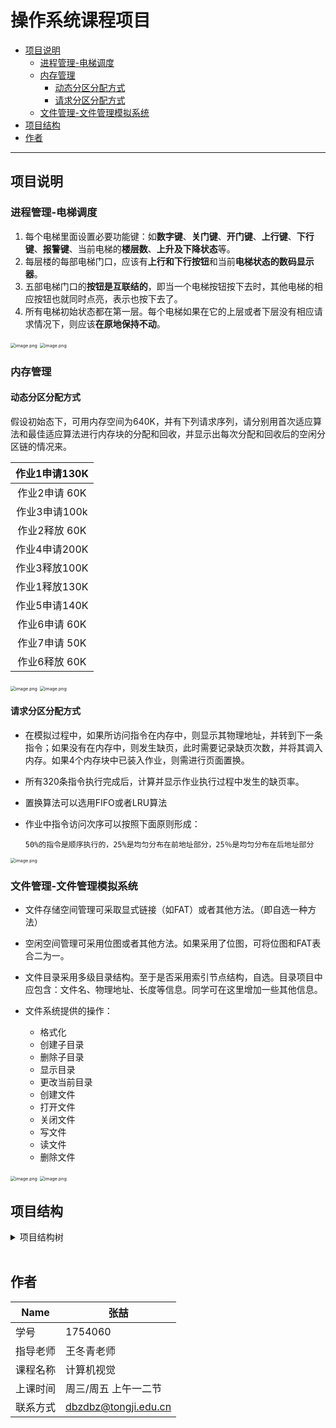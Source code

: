 # 操作系统课程项目

* [项目说明](#项目说明)
   * [进程管理-电梯调度](#进程管理-电梯调度)
   * [内存管理](#内存管理)
      * [动态分区分配方式](#动态分区分配方式)
      * [请求分区分配方式](#请求分区分配方式)
   * [文件管理-文件管理模拟系统](#文件管理-文件管理模拟系统)
* [项目结构](#项目结构)
* [作者](#作者)

------

## 项目说明

### 进程管理-电梯调度

1. 每个电梯里面设置必要功能键：如**数字键**、**关门键**、**开门键**、**上行键**、**下行键**、**报警键**、当前电梯的**楼层数**、**上升及下降状态**等。
2. 每层楼的每部电梯门口，应该有**上行和下行按钮**和当前**电梯状态的数码显示器**。
3. 五部电梯门口的**按钮是互联结的**，即当一个电梯按钮按下去时，其他电梯的相应按钮也就同时点亮，表示也按下去了。
4. 所有电梯初始状态都在第一层。每个电梯如果在它的上层或者下层没有相应请求情况下，则应该**在原地保持不动**。

 <img src="https://upload-images.jianshu.io/upload_images/12014150-9c8f6f1b7547b823.png?imageMogr2/auto-orient/strip%7CimageView2/2/w/1240" alt="image.png" style="zoom:50%;" />

<img src="https://upload-images.jianshu.io/upload_images/12014150-3ee5d372211bfe25.png?imageMogr2/auto-orient/strip%7CimageView2/2/w/1240" alt="image.png" style="zoom:50%;" />

<br/>

### 内存管理

#### 动态分区分配方式

假设初始态下，可用内存空间为640K，并有下列请求序列，请分别用首次适应算法和最佳适应算法进行内存块的分配和回收，并显示出每次分配和回收后的空闲分区链的情况来。

| 作业1申请130K |
| :-----------: |
| 作业2申请 60K |
| 作业3申请100k |
| 作业2释放 60K |
| 作业4申请200K |
| 作业3释放100K |
| 作业1释放130K |
| 作业5申请140K |
| 作业6申请 60K |
| 作业7申请 50K |
| 作业6释放 60K |

<img src="https://upload-images.jianshu.io/upload_images/12014150-e9e2c23eb0309973.png?imageMogr2/auto-orient/strip%7CimageView2/2/w/1240" alt="image.png" style="zoom:50%;" />

<img src="https://upload-images.jianshu.io/upload_images/12014150-0b336d12d32d0cd8.png?imageMogr2/auto-orient/strip%7CimageView2/2/w/1240" alt="image.png" style="zoom:50%;" />

#### 请求分区分配方式

- 在模拟过程中，如果所访问指令在内存中，则显示其物理地址，并转到下一条指令；如果没有在内存中，则发生缺页，此时需要记录缺页次数，并将其调入内存。如果4个内存块中已装入作业，则需进行页面置换。

- 所有320条指令执行完成后，计算并显示作业执行过程中发生的缺页率。

- 置换算法可以选用FIFO或者LRU算法

- 作业中指令访问次序可以按照下面原则形成：  

      50%的指令是顺序执行的，25%是均匀分布在前地址部分，25％是均匀分布在后地址部分

<img src="https://upload-images.jianshu.io/upload_images/12014150-1060f1b40ab787fc.png?imageMogr2/auto-orient/strip%7CimageView2/2/w/1240" alt="image.png" style="zoom:50%;" />

<br/>

### 文件管理-文件管理模拟系统

- 文件存储空间管理可采取显式链接（如FAT）或者其他方法。（即自选一种方法）

- 空闲空间管理可采用位图或者其他方法。如果采用了位图，可将位图和FAT表合二为一。

- 文件目录采用多级目录结构。至于是否采用索引节点结构，自选。目录项目中应包含：文件名、物理地址、长度等信息。同学可在这里增加一些其他信息。

- 文件系统提供的操作：

  - 格式化
  - 创建子目录
  - 删除子目录
  - 显示目录
  - 更改当前目录
  - 创建文件
  - 打开文件
  - 关闭文件
  - 写文件
  - 读文件
  - 删除文件

<img src="https://upload-images.jianshu.io/upload_images/12014150-f936ef8c2fb62a75.png?imageMogr2/auto-orient/strip%7CimageView2/2/w/1240" alt="image.png" style="zoom:50%;" />

<img src="https://upload-images.jianshu.io/upload_images/12014150-c31f741e16c737a3.png?imageMogr2/auto-orient/strip%7CimageView2/2/w/1240" alt="image.png" style="zoom:50%;" />

<br/>

## 项目结构

<details>
	<summary>项目结构树</summary>

```
├── README.md
├── this.md
├── 进程管理_电梯调度
│   ├── README.md
│   ├── Resources
│   │   ├── Button
│   │   │   ├── doordown.png
│   │   │   ├── doordown_hover.png
│   │   │   ├── doordown_pressed.png
│   │   │   ├── doorup.png
│   │   │   ├── doorup_hover.png
│   │   │   ├── doorup_pressed.png
│   │   │   ├── down.png
│   │   │   ├── down_hover.png
│   │   │   ├── down_pressed.png
│   │   │   ├── state.png
│   │   │   ├── state_down.png
│   │   │   ├── state_up.png
│   │   │   ├── up.png
│   │   │   ├── up_hover.png
│   │   │   └── up_pressed.png
│   │   ├── Figure
│   │   │   └── people.png
│   │   └── Icon
│   │       ├── elevator.ico
│   │       └── icon.png
│   ├── Src
│   │   ├── dispatch.py
│   │   ├── myElevator.py
│   │   └── myElevatorInterface.py
│   ├── 电梯调度_设计方案报告.md
│   └── 电梯调度_设计方案报告.pdf
├── 内存管理_动态分区分配方式
│   ├── README.md
│   ├── Resource
│   │   └── memory.png
│   ├── src
│   │   ├── Dynamic partition allocation.html
│   │   └── static
│   │       ├── css
│   │       │   ├── range.css
│   │       │   └── style.css
│   │       └── js
│   │           ├── RangeSlider.js
│   │           ├── clear.js
│   │           ├── nextAssingment.js
│   │           ├── randColor.js
│   │           └── select.js
│   ├── 动态分区分配方式模拟_设计方案报告.md
│   └── 动态分区分配方式模拟_设计方案报告.pdf
├── 内存管理_请求分区分配方式
│   ├── DemandPaging.exe
│   ├── README.md
│   ├── src
│   │   └── DemandPaging.cpp
│   ├── 请求分区分配方式模拟_设计方案报告.md
│   └── 请求分区分配方式模拟_设计方案报告.pdf
└── 文件管理_文件管理模拟系统
    ├── BitMapInfo.txt
    ├── CategoryInfo.txt
    ├── FileManageSystem.exe
    ├── FileManageSystem.exe.config
    ├── FileManageSystem.pdb
    ├── MyControl.dll
    ├── MyControl.pdb
    ├── MyDiskInfo.txt
    ├── README.md
    ├── Resources
    │   ├── file18.png
    │   ├── file25.png
    │   ├── fileopen48.ico
    │   ├── folder18.png
    │   ├── folder25.png
    │   └── icon
    │       ├── help.ico
    │       ├── icon.ico
    │       └── note.ico
    ├── src
    │   ├── Category.cs
    │   ├── FCB.cs
    │   ├── Form
    │   │   ├── HelpForm
    │   │   │   ├── HelpForm.Designer.cs
    │   │   │   ├── HelpForm.cs
    │   │   │   └── HelpForm.resx
    │   │   ├── MainForm
    │   │   │   ├── MainForm.Designer.cs
    │   │   │   ├── MainForm.cs
    │   │   │   └── MainForm.resx
    │   │   └── NoteForm
    │   │       ├── NoteForm.Designer.cs
    │   │       ├── NoteForm.cs
    │   │       └── NoteForm.resx
    │   ├── Program.cs
    │   └── VirtualDisk.cs
    ├── 工程文件整体(防丢失).rar
    ├── 文件管理系统_设计方案报告.md
    └── 文件管理系统_设计方案报告.pdf
```
</details>

<br/>

## 作者

| Name     | 张喆                                                |
| -------- | --------------------------------------------------- |
| 学号     | 1754060                                             |
| 指导老师 | 王冬青老师                                          |
| 课程名称 | 计算机视觉                                          |
| 上课时间 | 周三/周五 上午一二节                                |
| 联系方式 | [dbzdbz@tongji.edu.cn](mailto:dbzdbz@tongji.edu.cn) |
